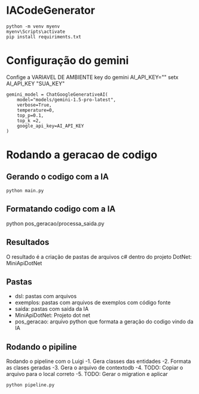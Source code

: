 # IACodeGenerator


```
python -m venv myenv
myenv\Scripts\activate
pip install requiriments.txt

```

# Configuração do gemini 

Confige a VARIAVEL DE AMBIENTE key do gemini AI_API_KEY="" 
setx AI_API_KEY "SUA_KEY"


```
gemini_model = ChatGoogleGenerativeAI(
    model="models/gemini-1.5-pro-latest",
    verbose=True,
    temperature=0,
    top_p=0.1,
    top_k =2,
    google_api_key=AI_API_KEY
)
```

# Rodando a geracao de codigo 

## Gerando o codigo com a IA

```
python main.py

```

## Formatando codigo com a IA 

python pos_geracao/processa_saida.py


## Resultados 


O resultado é a criação de pastas de arquivos c# dentro do projeto DotNet: MiniApiDotNet


## Pastas

- dsl: pastas com arquivos  
- exemplos: pastas com arquivos de exemplos com código fonte 
- saida: pastas com saida da IA
- MiniApiDotNet: Projeto dot net
- pos_geracao: arquivo python que formata a geração do codigo vindo da IA


## Rodando o pipiline 

Rodando o pipeline com o Luigi 
-1. Gera classes das entidades 
-2. Formata as clases geradas
-3. Gera o arquivo de contextodb
-4. TODO: Copiar o arquivo para o local correto
-5. TODO: Gerar o migration e aplicar

```
python pipeline.py 

```